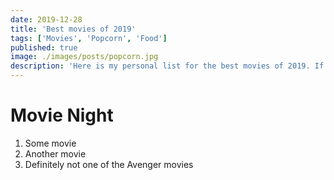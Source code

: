 ```yaml
---
date: 2019-12-28
title: 'Best movies of 2019'
tags: ['Movies', 'Popcorn', 'Food']
published: true
image: ./images/posts/popcorn.jpg
description: 'Here is my personal list for the best movies of 2019. If you are planning your next movie night, then dont look further than this list. Grab your popcorn, choose one of the movies and thank me later.'
---
```


# Movie Night

1. Some movie
2. Another movie
3. Definitely not one of the Avenger movies
